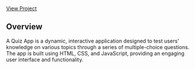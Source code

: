 <a href="https://putthanarasimhareddy.github.io/QuizGame/">View Project</a>
<h2>Overview</h2>
<p>A Quiz App is a dynamic, interactive application designed to test users' knowledge on various topics through a series of multiple-choice questions. The app is built using HTML, CSS, and JavaScript, providing an engaging user interface and functionality.</p>
